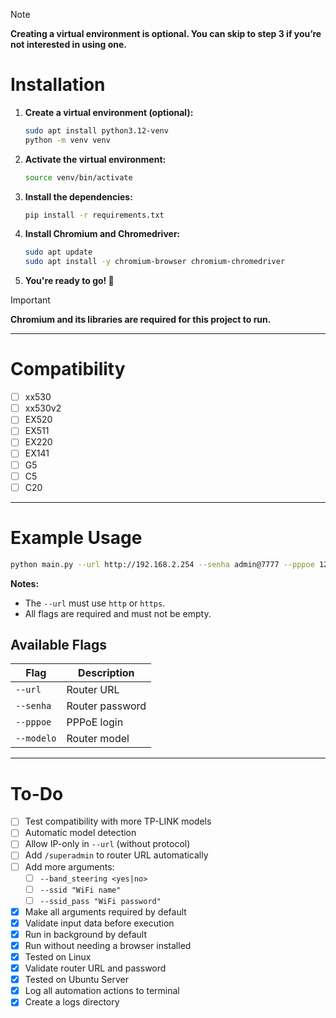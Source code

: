 > [!NOTE]  
> **Creating a virtual environment is optional. You can skip to step 3 if you’re not interested in using one.**

# Installation

1. **Create a virtual environment (optional):**  
   ```bash
   sudo apt install python3.12-venv
   python -m venv venv
   ```

2. **Activate the virtual environment:**  
   ```bash
   source venv/bin/activate
   ```

3. **Install the dependencies:**  
   ```bash
   pip install -r requirements.txt
   ```

4. **Install Chromium and Chromedriver:**  
   ```bash
   sudo apt update
   sudo apt install -y chromium-browser chromium-chromedriver
   ```

5. **You're ready to go! 🚀**

> [!IMPORTANT]  
> **Chromium and its libraries are required for this project to run.**

---

# Compatibility

- [ ] xx530  
- [ ] xx530v2  
- [ ] EX520  
- [ ] EX511  
- [ ] EX220  
- [ ] EX141  
- [ ] G5  
- [ ] C5  
- [ ] C20  

---

# Example Usage

```bash
python main.py --url http://192.168.2.254 --senha admin@7777 --pppoe 1234andzilla --modelo xx530
```

**Notes:**

- The `--url` must use `http` or `https`.
- All flags are required and must not be empty.

## Available Flags

| Flag        | Description                |
|-------------|----------------------------|
| `--url`     | Router URL                 |
| `--senha`   | Router password            |
| `--pppoe`   | PPPoE login                |
| `--modelo`  | Router model               |

---

# To-Do

- [ ] Test compatibility with more TP-LINK models  
- [ ] Automatic model detection  
- [ ] Allow IP-only in `--url` (without protocol)  
- [ ] Add `/superadmin` to router URL automatically  
- [ ] Add more arguments:
  - [ ] `--band_steering <yes|no>`  
  - [ ] `--ssid "WiFi name"`  
  - [ ] `--ssid_pass "WiFi password"`  
- [x] Make all arguments required by default  
- [x] Validate input data before execution  
- [x] Run in background by default  
- [x] Run without needing a browser installed  
- [x] Tested on Linux  
- [x] Validate router URL and password  
- [x] Tested on Ubuntu Server  
- [x] Log all automation actions to terminal  
- [x] Create a logs directory  
